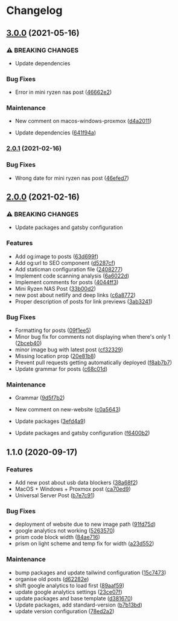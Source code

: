 # Changelog

## [3.0.0](https://github.com/zanechua/website/compare/v2.0.1...v3.0.0) (2021-05-16)


### ⚠ BREAKING CHANGES

* Update dependencies

### Bug Fixes

* Error in mini ryzen nas post ([46662e2](https://github.com/zanechua/website/commit/46662e253a33a72cbe49e6d22d61274e0f1341a2))


### Maintenance

* New comment on macos-windows-proxmox ([d4a2011](https://github.com/zanechua/website/commit/d4a20118207a27aa731478df8feb89b6f246004e))


* Update dependencies ([641f94a](https://github.com/zanechua/website/commit/641f94a1d4fddd89d02a16e29633b310a19ec627))

### [2.0.1](https://github.com/zanechua/website/compare/v2.0.0...v2.0.1) (2021-02-16)


### Bug Fixes

* Wrong date for mini ryzen nas post ([46efed7](https://github.com/zanechua/website/commit/46efed7deb4f688fb18fd8d7e2a8b139348bdffd))

## [2.0.0](https://github.com/zanechua/website/compare/v1.1.0...v2.0.0) (2021-02-16)


### ⚠ BREAKING CHANGES

* Update packages and gatsby configuration

### Features

* Add og:image to posts ([63d699f](https://github.com/zanechua/website/commit/63d699fd7b80678a5bb3d925e41630c3e1fd929d))
* Add og:url to SEO component ([d5287cf](https://github.com/zanechua/website/commit/d5287cf860c241e47dab5ba70aed104b98452ec2))
* Add staticman configuration file ([2408277](https://github.com/zanechua/website/commit/2408277538ef6e1ed006f487e82f17eb535b0d3d))
* Implement code scanning analysis ([6a6022d](https://github.com/zanechua/website/commit/6a6022d9e9d37ee2b01756f268474e857d96c323))
* Implement comments for posts ([4044ff3](https://github.com/zanechua/website/commit/4044ff365c180efddb4719fa7fbef792d3c90e86))
* Mini Ryzen NAS Post ([33b00d2](https://github.com/zanechua/website/commit/33b00d2d182f32f2ea627a0e66948afd88ce1204))
* new post about netlify and deep links ([c6a8772](https://github.com/zanechua/website/commit/c6a8772817e177fd444e62dc018f54c81f1cf43a))
* Proper description of posts for link previews ([3ab3241](https://github.com/zanechua/website/commit/3ab3241062019a655345f8fe92c0d9fa77a85d8c))


### Bug Fixes

* Formatting for posts ([09f1ee5](https://github.com/zanechua/website/commit/09f1ee5f0662c98130212ab6e30f9e06103646de))
* Minor bug fix for comments not displaying when there's only 1 ([2bceb40](https://github.com/zanechua/website/commit/2bceb403a35dc717a035620c8bb121a75af4a81f))
* minor image bug with latest post ([cf32329](https://github.com/zanechua/website/commit/cf32329bfb7d2998bb0a9a39b695a42485c53324))
* Missing location prop ([20e81b8](https://github.com/zanechua/website/commit/20e81b8783cfe39760114743c0316b62d3a6d1ea))
* Prevent pull requests getting automatically deployed ([f8ab7b7](https://github.com/zanechua/website/commit/f8ab7b755a5c65e88fe2e3aff0bd4172e82db709))
* Update grammar for posts ([c68c01d](https://github.com/zanechua/website/commit/c68c01dc2deda6a7da1103bd2626e5b8b7ac4abe))


### Maintenance

* Grammar ([9d5f7b2](https://github.com/zanechua/website/commit/9d5f7b2fbf2f489dc2017191302b07344b76e8ee))
* New comment on new-website ([c0a5643](https://github.com/zanechua/website/commit/c0a5643d00f17ecb651149668943b506af1d41c1))
* Update packages ([3efd4a9](https://github.com/zanechua/website/commit/3efd4a943535649752bf87959da607cd1d3645e0))


* Update packages and gatsby configuration ([f6400b2](https://github.com/zanechua/website/commit/f6400b2502618248ceb7bd534ce2fa19e14b3264))

## 1.1.0 (2020-09-17)


### Features

* Add new post about usb data blockers ([38a68f2](https://github.com/zanechua/website/commit/38a68f2f9aa4ea8451b57de2936e3fb402b6a1b9))
* MacOS + Windows + Proxmox post ([ca70ed9](https://github.com/zanechua/website/commit/ca70ed95c34c73054d6585737d70e4b60b35581b))
* Universal Server Post ([b7e7c91](https://github.com/zanechua/website/commit/b7e7c91dddce37de488b96b557a13c4752edc345))


### Bug Fixes

* deployment of website due to new image path ([91fd75d](https://github.com/zanechua/website/commit/91fd75d95b55a3fadca667d87eaf7153e0b966df))
* google analytics not working ([5263570](https://github.com/zanechua/website/commit/52635707d2f373892ad8189990a37fd1a06e2db1))
* prism code block width ([84ae716](https://github.com/zanechua/website/commit/84ae716ba7c59ea1e5e4367362760c3ab1c5dca7))
* prism on light scheme and temp fix for width ([a23d552](https://github.com/zanechua/website/commit/a23d552cdab3e8cf1c17a3efebe1ee8f6380a207))


### Maintenance

* bump packages and update tailwind configuration ([15c7473](https://github.com/zanechua/website/commit/15c74732e0571c4e45af84f8f8e4fc0b4edef787))
* organise old posts ([d62282e](https://github.com/zanechua/website/commit/d62282eaab4ad3d81e060f76ddd0ee0035ea7853))
* shift google analytics to load first ([89aaf59](https://github.com/zanechua/website/commit/89aaf593ab20033eee809574439e96d4c8865944))
* update google analytics settings ([23ce07f](https://github.com/zanechua/website/commit/23ce07f6b8972c56827c6952bb4506d61dad70f2))
* update packages and base template ([d381670](https://github.com/zanechua/website/commit/d381670c5949b5c3a55161a66ff5dd591872bfc3))
* Update packages, add standard-version ([b7b13bd](https://github.com/zanechua/website/commit/b7b13bd655a1739dc00df3530d53a81f72371737))
* update version configuration ([78ed2a2](https://github.com/zanechua/website/commit/78ed2a2ed75e2d60512c49f53b88b9fa070efbfa))
